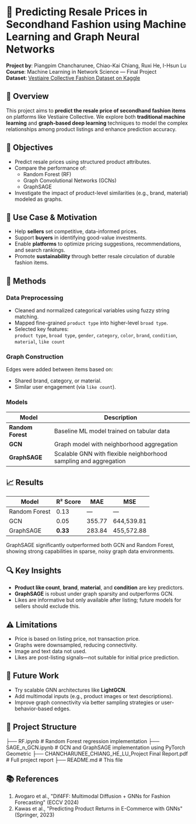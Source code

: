 # 🧥 Predicting Resale Prices in Secondhand Fashion using Machine Learning and Graph Neural Networks

**Project by**: Piangpim Chancharunee, Chiao-Kai Chiang, Ruxi He, I-Hsun Lu  
**Course**: Machine Learning in Network Science — Final Project  
**Dataset**: [Vestiaire Collective Fashion Dataset on Kaggle](https://www.kaggle.com/datasets/justinpakzad/vestiaire-fashion-dataset)

## 📌 Overview

This project aims to **predict the resale price of secondhand fashion items** on platforms like Vestiaire Collective. We explore both **traditional machine learning** and **graph-based deep learning** techniques to model the complex relationships among product listings and enhance prediction accuracy.

## 🎯 Objectives

- Predict resale prices using structured product attributes.
- Compare the performance of:
  - Random Forest (RF)
  - Graph Convolutional Networks (GCNs)
  - GraphSAGE
- Investigate the impact of product-level similarities (e.g., brand, material) modeled as graphs.

## 👗 Use Case & Motivation

- Help **sellers** set competitive, data-informed prices.
- Support **buyers** in identifying good-value investments.
- Enable **platforms** to optimize pricing suggestions, recommendations, and search rankings.
- Promote **sustainability** through better resale circulation of durable fashion items.

## 🧠 Methods

### Data Preprocessing

- Cleaned and normalized categorical variables using fuzzy string matching.
- Mapped fine-grained `product type` into higher-level `broad type`.
- Selected key features:  
  `product type`, `broad type`, `gender`, `category`, `color`, `brand`, `condition`, `material`, `like count`

### Graph Construction

Edges were added between items based on:
- Shared brand, category, or material.
- Similar user engagement (via `like count`).

### Models

| Model        | Description                                                   |
|--------------|---------------------------------------------------------------|
| **Random Forest** | Baseline ML model trained on tabular data                   |
| **GCN**          | Graph model with neighborhood aggregation                   |
| **GraphSAGE**    | Scalable GNN with flexible neighborhood sampling and aggregation |

## 📈 Results

| Model       | R² Score | MAE    | MSE         |
|-------------|----------|--------|-------------|
| Random Forest | 0.13     | —      | —           |
| GCN          | 0.05     | 355.77 | 644,539.81  |
| GraphSAGE    | **0.33** | 283.84 | 455,572.88  |

GraphSAGE significantly outperformed both GCN and Random Forest, showing strong capabilities in sparse, noisy graph data environments.

## 🔍 Key Insights

- **Product like count**, **brand**, **material**, and **condition** are key predictors.
- **GraphSAGE** is robust under graph sparsity and outperforms GCN.
- Likes are informative but only available after listing; future models for sellers should exclude this.

## ⚠️ Limitations

- Price is based on listing price, not transaction price.
- Graphs were downsampled, reducing connectivity.
- Image and text data not used.
- Likes are post-listing signals—not suitable for initial price prediction.

## 🔮 Future Work

- Try scalable GNN architectures like **LightGCN**.
- Add multimodal inputs (e.g., product images or text descriptions).
- Improve graph connectivity via better sampling strategies or user-behavior-based edges.

## 📁 Project Structure
├── RF.ipynb                 # Random Forest regression implementation
├── SAGE_n_GCN.ipynb         # GCN and GraphSAGE implementation using PyTorch Geometric
├── CHANCHARUNEE_CHIANG_HE_LU_Project Final Report.pdf  # Full project report
├── README.md                # This file

## 📚 References

1. Avogaro et al., "Dif4FF: Multimodal Diffusion + GNNs for Fashion Forecasting" (ECCV 2024)
2. Kawas et al., "Predicting Product Returns in E-Commerce with GNNs" (Springer, 2023)